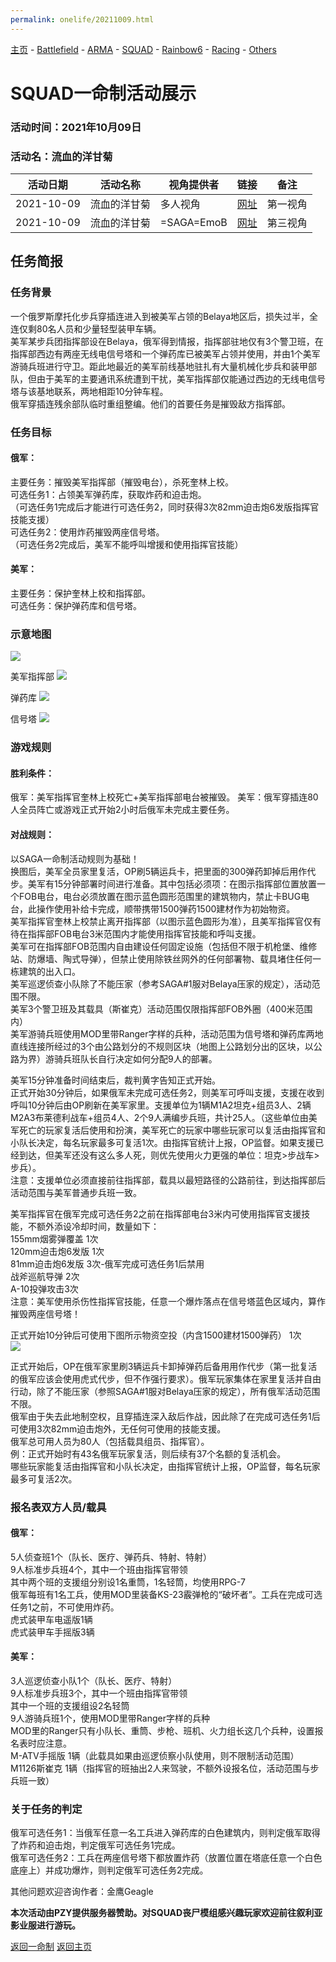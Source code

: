 ```yaml
---
permalink: onelife/20211009.html
---
```

[主页](https://saga2003.github.io/)   -  [Battlefield](https://saga2003.github.io/battlefield.html)   -   [ARMA](https://saga2003.github.io/arma.html)   -   [SQUAD](https://saga2003.github.io/squad.html)   -   [Rainbow6](https://saga2003.github.io/rainbow6.html)   -   [Racing](https://saga2003.github.io/racing.html)   -   [Others](https://saga2003.github.io/others.html)

# SQUAD一命制活动展示

### 活动时间：2021年10月09日

### 活动名：流血的洋甘菊

活动日期|活动名称|视角提供者|链接|备注
---|---|---|---|---
2021-10-09|流血的洋甘菊| 多人视角 |[网址](https://www.bilibili.com/video/BV1sL4y167nz/)|第一视角
2021-10-09|流血的洋甘菊| =SAGA=EmoB |[网址](https://www.bilibili.com/video/BV173411C78n/)|第三视角

## 任务简报

### 任务背景
一个俄罗斯摩托化步兵穿插连进入到被美军占领的Belaya地区后，损失过半，全连仅剩80名人员和少量轻型装甲车辆。  
美军某步兵团指挥部设在Belaya，俄军得到情报，指挥部驻地仅有3个警卫班，在指挥部西边有两座无线电信号塔和一个弹药库已被美军占领并使用，并由1个美军游骑兵班进行守卫。距此地最近的美军前线基地驻扎有大量机械化步兵和装甲部队，但由于美军的主要通讯系统遭到干扰，美军指挥部仅能通过西边的无线电信号塔与该基地联系，两地相距10分钟车程。  
俄军穿插连残余部队临时重组整编。他们的首要任务是摧毁敌方指挥部。  

### 任务目标
#### 俄军：
主要任务：摧毁美军指挥部（摧毁电台），杀死奎林上校。  
可选任务1：占领美军弹药库，获取炸药和迫击炮。  
（可选任务1完成后才能进行可选任务2，同时获得3次82mm迫击炮6发版指挥官技能支援）  
可选任务2：使用炸药摧毁两座信号塔。  
（可选任务2完成后，美军不能呼叫增援和使用指挥官技能）  

#### 美军：
主要任务：保护奎林上校和指挥部。  
可选任务：保护弹药库和信号塔。  

### 示意地图 
![](../../image/sq_20211009_01.png) 

美军指挥部
![](../../image/sq_20211009_02.png) 

弹药库
![](../../image/sq_20211009_03.png)

信号塔
![](../../image/sq_20211009_04.png)

### 游戏规则
#### 胜利条件：
俄军：美军指挥官奎林上校死亡+美军指挥部电台被摧毁。
美军：俄军穿插连80人全员阵亡或游戏正式开始2小时后俄军未完成主要任务。  

#### 对战规则：
以SAGA一命制活动规则为基础！  
换图后，美军全员家里复活，OP刷5辆运兵卡，把里面的300弹药卸掉后用作代步。美军有15分钟部署时间进行准备。其中包括必须项：在图示指挥部位置放置一个FOB电台，电台必须放置在图示蓝色圆形范围里的建筑物内，禁止卡BUG电台，此操作使用补给卡完成，顺带携带1500弹药1500建材作为初始物资。  
美军指挥官奎林上校禁止离开指挥部（以图示蓝色圆形为准），且美军指挥官仅有待在指挥部FOB电台3米范围内才能使用指挥官技能和呼叫支援。  
美军可在指挥部FOB范围内自由建设任何固定设施（包括但不限于机枪堡、维修站、防爆墙、陶式导弹），但禁止使用除铁丝网外的任何部署物、载具堵住任何一栋建筑的出入口。  
美军巡逻侦查小队除了不能压家（参考SAGA#1服对Belaya压家的规定），活动范围不限。  
美军3个警卫班及其载具（斯崔克）活动范围仅限指挥部FOB外圈（400米范围内）  
美军游骑兵班使用MOD里带Ranger字样的兵种，活动范围为信号塔和弹药库两地直线连接所经过的3个由公路划分的不规则区块（地图上公路划分出的区块，以公路为界）游骑兵班队长自行决定如何分配9人的部署。  

美军15分钟准备时间结束后，裁判黄字告知正式开始。  
正式开始30分钟后，如果俄军未完成可选任务2，则美军可呼叫支援，支援在收到呼叫10分钟后由OP刷新在美军家里。支援单位为1辆M1A2坦克+组员3人、2辆M2A3布莱德利战车+组员4人、2个9人满编步兵班，共计25人。（这些单位由美军死亡的玩家复活后使用和扮演，美军死亡的玩家中哪些玩家可以复活由指挥官和小队长决定，每名玩家最多可复活1次。由指挥官统计上报，OP监督。如果支援已经到达，但美军还没有这么多人死，则优先使用火力更强的单位：坦克>步战车>步兵）。  
注意：支援单位必须直接前往指挥部，载具以最短路径的公路前往，到达指挥部后活动范围与美军普通步兵班一致。  

美军指挥官在俄军完成可选任务2之前在指挥部电台3米内可使用指挥官支援技能，不额外添设冷却时间，数量如下：  
155mm烟雾弹覆盖 1次  
120mm迫击炮6发版 1次  
81mm迫击炮6发版 3次-俄军完成可选任务1后禁用  
战斧巡航导弹 2次  
A-10投弹攻击3次  
注意：美军使用杀伤性指挥官技能，任意一个爆炸落点在信号塔蓝色区域内，算作摧毁两座信号塔！  




正式开始10分钟后可使用下图所示物资空投（内含1500建材1500弹药） 1次   
![](../../image/sq_20211009_05.png) 

正式开始后，OP在俄军家里刷3辆运兵卡卸掉弹药后备用用作代步（第一批复活的俄军应该会使用虎式代步，但不作强行要求）。俄军玩家集体在家里复活并自由行动，除了不能压家（参照SAGA#1服对Belaya压家的规定），所有俄军活动范围不限。  
俄军由于失去此地制空权，且穿插连深入敌后作战，因此除了在完成可选任务1后可使用3次82mm迫击炮外，无任何可使用的技能支援。  
俄军总可用人员为80人（包括载具组员、指挥官）。  
例：正式开始时有43名俄军玩家复活，则后续有37个名额的复活机会。  
哪些玩家能复活由指挥官和小队长决定，由指挥官统计上报，OP监督，每名玩家最多可复活2次。  

### 报名表双方人员/载具
#### 俄军：
5人侦查班1个（队长、医疗、弹药兵、特射、特射）  
9人标准步兵班4个，其中一个班由指挥官带领  
其中两个班的支援组分别设1名重筒，1名轻筒，均使用RPG-7  
俄军每班有1名工兵，使用MOD里装备KS-23霰弹枪的“破坏者”。工兵在完成可选任务1之前，不可使用炸药。  
虎式装甲车电遥版1辆  
虎式装甲车手摇版3辆  

#### 美军：
3人巡逻侦查小队1个（队长、医疗、特射）  
9人标准步兵班3个，其中一个班由指挥官带领  
其中一个班的支援组设2名轻筒  
9人游骑兵班1个，使用MOD里带Ranger字样的兵种  
MOD里的Ranger只有小队长、重筒、步枪、班机、火力组长这几个兵种，设置报名表时应注意。  
M-ATV手摇版 1辆（此载具如果由巡逻侦察小队使用，则不限制活动范围）  
M1126斯崔克 1辆（指挥官的班抽出2人来驾驶，不额外设报名位，活动范围与步兵班一致）  

### 关于任务的判定
俄军可选任务1：当俄军任意一名工兵进入弹药库的白色建筑内，则判定俄军取得了炸药和迫击炮，判定俄军可选任务1完成。  
俄军可选任务2：工兵在两座信号塔下都放置炸药（放置位置在塔底任意一个白色底座上）并成功爆炸，则判定俄军可选任务2完成。  

其他问题欢迎咨询作者：金鹰Geagle  


**本次活动由PZY提供服务器赞助。对SQUAD丧尸模组感兴趣玩家欢迎前往叙利亚影业服进行游玩。**

[返回一命制](https://saga2003.github.io/squad.html)
[返回主页](https://saga2003.github.io/)